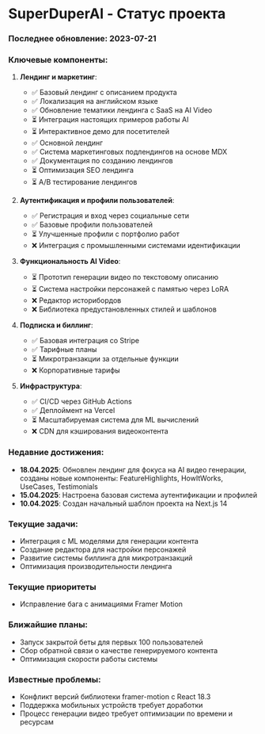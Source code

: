 # SuperDuperAI - Статус проекта

### Последнее обновление: 2023-07-21

### Ключевые компоненты:

1. **Лендинг и маркетинг**:
   - ✅ Базовый лендинг с описанием продукта
   - ✅ Локализация на английском языке
   - ✅ Обновление тематики лендинга с SaaS на AI Video
   - ⏳ Интеграция настоящих примеров работы AI
   - ⏳ Интерактивное демо для посетителей
   - ✅ Основной лендинг
   - ✅ Система маркетинговых подлендингов на основе MDX
   - ✅ Документация по созданию лендингов
   - ⏳ Оптимизация SEO лендинга
   - ⏳ A/B тестирование лендингов

2. **Аутентификация и профили пользователей**:
   - ✅ Регистрация и вход через социальные сети
   - ✅ Базовые профили пользователей
   - ⏳ Улучшенные профили с портфолио работ
   - ❌ Интеграция с промышленными системами идентификации

3. **Функциональность AI Video**:
   - ⏳ Прототип генерации видео по текстовому описанию
   - ⏳ Система настройки персонажей с памятью через LoRA
   - ❌ Редактор историбордов
   - ❌ Библиотека предустановленных стилей и шаблонов

4. **Подписка и биллинг**:
   - ✅ Базовая интеграция со Stripe
   - ✅ Тарифные планы
   - ⏳ Микротранзакции за отдельные функции
   - ❌ Корпоративные тарифы

5. **Инфраструктура**:
   - ✅ CI/CD через GitHub Actions
   - ✅ Деплоймент на Vercel
   - ⏳ Масштабируемая система для ML вычислений
   - ❌ CDN для кэширования видеоконтента

### Недавние достижения:

- **18.04.2025**: Обновлен лендинг для фокуса на AI видео генерации, созданы новые компоненты: FeatureHighlights, HowItWorks, UseCases, Testimonials
- **15.04.2025**: Настроена базовая система аутентификации и профилей
- **10.04.2025**: Создан начальный шаблон проекта на Next.js 14

### Текущие задачи:

- Интеграция с ML моделями для генерации контента
- Создание редактора для настройки персонажей
- Развитие системы биллинга для микротранзакций
- Оптимизация производительности лендинга

### Текущие приоритеты
- Исправление бага с анимациями Framer Motion

### Ближайшие планы:

- Запуск закрытой беты для первых 100 пользователей
- Сбор обратной связи о качестве генерируемого контента
- Оптимизация скорости работы системы

### Известные проблемы:

- Конфликт версий библиотеки framer-motion с React 18.3
- Поддержка мобильных устройств требует доработки
- Процесс генерации видео требует оптимизации по времени и ресурсам 